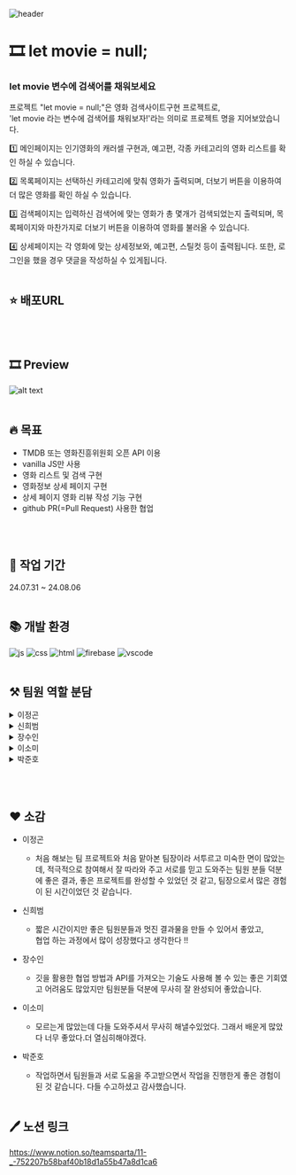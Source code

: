 ![header]([https://capsule-render.vercel.app/api?type=waving&height=200&color=cabdeb&text=십일워%20팀프로젝트&fontColor=252031&fontAlignY=37&fontSize=50](https://capsule-render.vercel.app/api?type=venom&height=300&color=0:614385,100:516395&text=Team%20Project&section=header&reversal=false&fontSize=50&fontColor=ffffff&animation=fadeIn&desc=내일배움캠프%2011조&descAlignY=62&fontAlignY=47))

# 🎞️ let movie = null;

### let movie 변수에 검색어를 채워보세요

프로젝트 "let movie = null;"은 영화 검색사이트구현 프로젝트로,<br/>
'let movie 라는 변수에 검색어를 채워보자!'라는 의미로 프로젝트 명을 지어보았습니다.

1️⃣ 메인페이지는 인기영화의 캐러셀 구현과, 예고편, 각종 카테고리의 영화 리스트를 확인 하실 수 있습니다.

2️⃣ 목록페이지는 선택하신 카테고리에 맞춰 영화가 출력되며, 더보기 버튼을 이용하여 더 많은 영화를 확인 하실 수 있습니다.

3️⃣ 검색페이지는 입력하신 검색어에 맞는 영화가 총 몇개가 검색되었는지 출력되며, 목록페이지와 마찬가지로 더보기 버튼을 이용하여 영화를 불러올 수 있습니다.

4️⃣ 상세페이지는 각 영화에 맞는 상세정보와, 예고편, 스틸컷 등이 출력됩니다.
또한, 로그인을 했을 경우 댓글을 작성하실 수 있게됩니다.
<br/><br/>

## ⭐ 배포URL

<br/><br/>

## 🎞️ Preview

![alt text](./readme/image.png)
<br/><br/>

## 🔥 목표

- TMDB 또는 영화진흥위원회 오픈 API 이용
- vanilla JS만 사용
- 영화 리스트 및 검색 구현
- 영화정보 상세 페이지 구현
- 상세 페이지 영화 리뷰 작성 기능 구현
- github PR(=Pull Request) 사용한 협업

<br/><br/>

## 📆 작업 기간

24.07.31 ~ 24.08.06
<br/><br/>

## 📚 개발 환경

![js](https://img.shields.io/badge/JavaScript-F7DF1E?style=for-the-badge&logo=JavaScript&logoColor=white)
![css](https://img.shields.io/badge/CSS3-1572B6?style=for-the-badge&logo=css3&logoColor=white)
![html](https://img.shields.io/badge/HTML-239120?style=for-the-badge&logo=html5&logoColor=white)
![firebase](https://img.shields.io/badge/Firebase-039BE5?style=for-the-badge&logo=Firebase&logoColor=white)
![vscode](https://img.shields.io/badge/Made%20for-VSCode-1f425f.svg)
<br/><br/>

## ⚒️ 팀원 역할 분담

<details>
    <summary>이정곤</summary>

    - 상세페이지 (TMDB API)
        - 영화 정보 불러오기
        - 영화 스틸컷 불러오기

</details>

<details>
    <summary>신희범</summary>

    - 메인 페이지
        - 무한 캐러셀 기능
            - setinterval 이용하여 자동 슬라이드 구현
            - 페이지네이션 구현
        - 예고편 영상 가져오기
            - TMDB Videos api 사용
            - 영화 id값에 맞는 해당 영상 불러오기
            - youtube iframe 연결
        - 카테고리별 영화 리스트 가져오기
            - TMDB movie api 사용
            - 상영중, 상영 예정, 인기 영화 출력

</details>

<details>
    <summary>장수인</summary>
    
    - 검색페이지
        - TMDB Search API 이용
        - 검색어에 맞춰서 영화 불러오기
        - 더보기 클릭시 영화 정보 갱신
        - 검색된 영화갯수 출력
</details>

<details>
    <summary>이소미</summary>
    
    - 목록 페이지
        - TMDB API 이용하여 영화 불러오기
        - 더보기 클릭시 영화정보 갱신
</details>

<details>
    <summary>박준호</summary>
    
    - 로그인, 회원가입
        - 아이디, 비밀번호를 이용한 간단한 회원가입 기능구현
        - localStorage에 로그인 여부 저장하여 확인
    - 상세페이지 (Firebase)
        - 관련 영상
            - 각 영화별 관련 영상 최대 3개까지 출력
        - 댓글페이지 구현
            - Firebase에 각 영화별로 댓글정보 저장
            - 로그인 정보에 맞춰서 수정,삭제버튼 노출
            - 댓글별 좋아요기능 추가
</details>

<br/><br/>

## ❤️ 소감

- 이정곤
  - 처음 해보는 팀 프로젝트와 처음 맡아본 팀장이라 서투르고 미숙한 면이 많았는데, 적극적으로 참여해서 잘 따라와 주고 서로를 믿고 도와주는 팀원 분들 덕분에 좋은 결과, 좋은 프로젝트를 완성할 수 있었던 것 같고, 팀장으로서 많은 경험이 된 시간이었던 것 같습니다.
- 신희범
  - 짧은 시간이지만 좋은 팀원분들과 멋진 결과물을 만들 수 있어서 좋았고,<br/>
    협업 하는 과정에서 많이 성장했다고 생각한다 !!
    <br/>
- 장수인
  - 깃을 활용한 협업 방법과 API를 가져오는 기술도 사용해 볼 수 있는 좋은 기회였고 어려움도 많았지만 팀원분들 덕분에 무사히 잘 완성되어 좋았습니다.
    <br/>
- 이소미

  - 모르는게 많았는데 다들 도와주셔서 무사히 해낼수있었다. 그래서 배운게 많았다 너무 좋았다.더 열심히해야겠다.
    <br/>

- 박준호
  - 작업하면서 팀원들과 서로 도움을 주고받으면서 작업을 진행한게 좋은 경험이 된 것 같습니다. 다들 수고하셨고 감사했습니다.
    <br/><br/>

## 🖊️ 노션 링크

https://www.notion.so/teamsparta/11-_-752207b58baf40b18d1a55b47a8d1ca6
